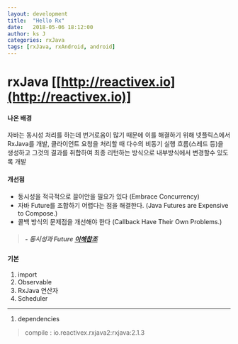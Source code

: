 ```yaml
---
layout: development
title:  "Hello Rx"
date:   2018-05-06 18:12:00
author: ks J
categories: rxJava
tags: [rxJava, rxAndroid, android]
---
```

# rxJava [[http://reactivex.io](http://reactivex.io)]

#### 나온 배경
자바는 동시성 처리를 하는데 번거로움이 많기 때문에 이를 해결하기 위해 넷플릭스에서 RxJava를 개발, 클라이언트 요청을 
처리할 때 다수의 비동기 실행 흐름(스레드 등)을 생성하고 그것의 결과를 취합하여 최종 리턴하는 방식으로 내부방식에서 변경할수 있도록 개발 

#### 개선점
+ 동시성을 적극적으로 끌어안을 필요가 있다 (Embrace Concurrency)
+ 자바 Future를 조합하기 어렵다는 점을 해결한다. (Java Futures are Expensive to Compose.)
+ 콜백 방식의 문제점을 개선해야 한다 (Callback Have Their Own Problems.)

> ##### - 동시성과 Future [이해참조](http://hamait.tistory.com/748)

#### 기본 
1. import
2. Observable
3. RxJava 연산자
4. Scheduler
<hr/>

1. dependencies <br>
 > compile : io.reactivex.rxjava2:rxjava:2.1.3

